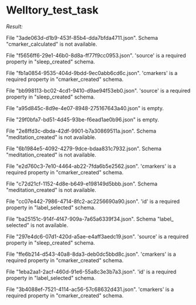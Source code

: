 # Welltory_test_task

_Result:_

File "3ade063d-d1b9-453f-85b4-dda7bfda4711.json". Schema "cmarker_calculated" is not available.

File "f5656ff6-29e1-46b0-8d8a-ff77f9cc0953.json". 'source' is a required property in "sleep_created" schema.

File "fb1a0854-9535-404d-9bdd-9ec0abb6cd6c.json". 'cmarkers' is a required property in "cmarker_created" schema.

File "bb998113-bc02-4cd1-9410-d9ae94f53eb0.json". 'source' is a required property in "sleep_created" schema.

File "a95d845c-8d9e-4e07-8948-275167643a40.json" is empty.

File "29f0bfa7-bd51-4d45-93be-f6ead1ae0b96.json" is empty.

File "2e8ffd3c-dbda-42df-9901-b7a30869511a.json". Schema "meditation_created" is not available.

File "6b1984e5-4092-4279-9dce-bdaa831c7932.json". Schema "meditation_created" is not available.

File "e2d760c3-7e10-4464-ab22-7fda6b5e2562.json". 'cmarkers' is a required property in "cmarker_created" schema.

File "c72d21cf-1152-4d8e-b649-e198149d5bbb.json". Schema "meditation_created" is not available.

File "cc07e442-7986-4714-8fc2-ac2256690a90.json". 'id' is a required property in "label_selected" schema.

File "ba25151c-914f-4f47-909a-7a65a6339f34.json". Schema "label_       selected" is not available.

File "297e4dc6-07d1-420d-a5ae-e4aff3aedc19.json". 'source' is a required property in "sleep_created" schema.

File "ffe6b214-d543-40a8-8da3-deb0dc5bbd8c.json". 'cmarkers' is a required property in "cmarker_created" schema.

File "1eba2aa1-2acf-460d-91e6-55a8c3e3b7a3.json". 'id' is a required property in "label_selected" schema.

File "3b4088ef-7521-4114-ac56-57c68632d431.json". 'cmarkers' is a required property in "cmarker_created" schema.
